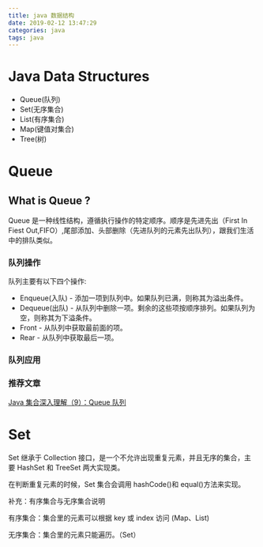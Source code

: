 ```yaml
---
title: java 数据结构
date: 2019-02-12 13:47:29
categories: java
tags: java
---
```

# Java Data Structures

+ Queue(队列)
+ Set(无序集合)
+ List(有序集合)
+ Map(键值对集合)
+ Tree(树)

# Queue

## What is Queue ?

Queue 是一种线性结构，遵循执行操作的特定顺序。顺序是先进先出（First In Fiest Out,FIFO）,尾部添加、头部删除（先进队列的元素先出队列），跟我们生活中的排队类似。

### 队列操作

队列主要有以下四个操作:

+ Enqueue(入队) - 添加一项到队列中。如果队列已满，则称其为溢出条件。
+ Dequeue(出队) - 从队列中删除一项。剩余的这些项按顺序排列。如果队列为空，则称其为下溢条件。
+ Front - 从队列中获取最前面的项。
+ Rear - 从队列中获取最后一项。

### 队列应用

### 推荐文章

[Java 集合深入理解（9）：Queue 队列](https://blog.csdn.net/u011240877/article/details/52860924)

# Set

Set 继承于 Collection 接口，是一个不允许出现重复元素，并且无序的集合，主要 HashSet 和 TreeSet 两大实现类。

在判断重复元素的时候，Set 集合会调用 hashCode()和 equal()方法来实现。

补充：有序集合与无序集合说明

有序集合：集合里的元素可以根据 key 或 index 访问 (Map、List)

无序集合：集合里的元素只能遍历。（Set）